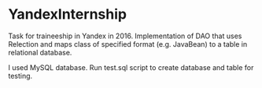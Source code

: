 # YandexInternship
Task for traineeship in Yandex in 2016. 
Implementation of DAO that uses Relection and maps class of specified format (e.g. JavaBean) to a table in relational database.

I used MySQL database.
Run test.sql script to create database and table for testing.
